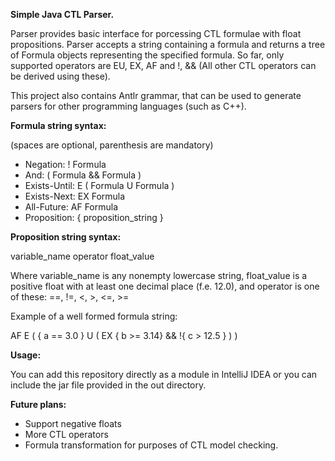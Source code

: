 **Simple Java CTL Parser.**

Parser provides basic interface for porcessing CTL formulae with float propositions. 
Parser accepts a string containing a formula and returns a tree of Formula objects representing the specified formula.
So far, only supported operators are EU, EX, AF and !, && (All other CTL operators can be derived using these).

This project also contains Antlr grammar, that can be used to generate parsers for other programming languages (such as C++).

**Formula string syntax:**

(spaces are optional, parenthesis are mandatory)

  - Negation: ! Formula
  - And: ( Formula && Formula )
  - Exists-Until: E ( Formula U Formula )
  - Exists-Next: EX Formula
  - All-Future: AF Formula
  - Proposition: { proposition_string }

**Proposition string syntax:**

variable_name operator float_value

Where variable_name is any nonempty lowercase string, float_value is a positive float with at least one decimal place (f.e. 12.0), and operator is one of these:
==, !=, <, >, <=, >=

Example of a well formed formula string:

AF E ( { a == 3.0 } U ( EX { b >= 3.14} && !{ c > 12.5 } ) )

**Usage:** 

You can add this repository directly as a module in IntelliJ IDEA or you can include the jar file provided in the out directory.

**Future plans:**

  - Support negative floats
  - More CTL operators
  - Formula transformation for purposes of CTL model checking.
